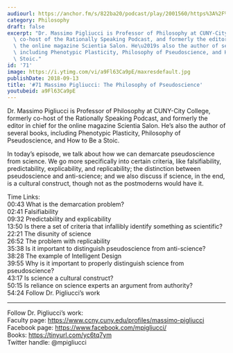 ```yaml
---
audiourl: https://anchor.fm/s/822ba20/podcast/play/2001560/https%3A%2F%2Fd3ctxlq1ktw2nl.cloudfront.net%2Fproduction%2F2018-11-29%2F7681666-44100-2-c0f31af09776e.mp3
category: Philosophy
draft: false
excerpt: "Dr. Massimo Pigliucci is Professor of Philosophy at CUNY-City College, formerly\
  \ co-host of the Rationally Speaking Podcast, and formerly the editor in chief for\
  \ the online magazine Scientia Salon. He\u2019s also the author of several books,\
  \ including Phenotypic Plasticity, Philosophy of Pseudoscience, and How to Be a\
  \ Stoic."
id: '71'
image: https://i.ytimg.com/vi/a9Fl63Ca9pE/maxresdefault.jpg
publishDate: 2018-09-13
title: '#71 Massimo Pigliucci: The Philosophy of Pseudoscience'
youtubeid: a9Fl63Ca9pE
---
```

<div class="timelinks">

Dr. Massimo Pigliucci is Professor of Philosophy at CUNY-City College, formerly co-host of the Rationally Speaking Podcast, and formerly the editor in chief for the online magazine Scientia Salon. He’s also the author of several books, including Phenotypic Plasticity, Philosophy of Pseudoscience, and How to Be a Stoic.

In today’s episode, we talk about how we can demarcate pseudoscience from science. We go more specifically into certain criteria, like falsifiability, predictability, explicability, and replicability; the distinction between pseudoscience and anti-science; and we also discuss if science, in the end, is a cultural construct, though not as the postmoderns would have it.  

Time Links:  
<time>00:43</time> What is the demarcation problem?  
<time>02:41</time> Falsifiability      
<time>09:32</time> Predictability and explicability    
<time>13:50</time> Is there a set of criteria that infallibly identify something as scientific?    
<time>22:21</time> The disunity of science    
<time>26:52</time> The problem with replicability    
<time>35:38</time> Is it important to distinguish pseudoscience from anti-science?       
<time>38:28</time> The example of Intelligent Design  
<time>39:55</time> Why is it important to properly distinguish science from pseudoscience?  
<time>43:17</time> Is science a cultural construct?  
<time>50:15</time> Is reliance on science experts an argument from authority?  
<time>54:24</time> Follow Dr. Pigliucci’s work

---

Follow Dr. Pigliucci’s work:  
Faculty page: https://www.ccny.cuny.edu/profiles/massimo-pigliucci  
Facebook page: https://www.facebook.com/mpigliucci/  
Books: https://tinyurl.com/yc6tq7ym  
Twitter handle: @mpigliucci
</div>

